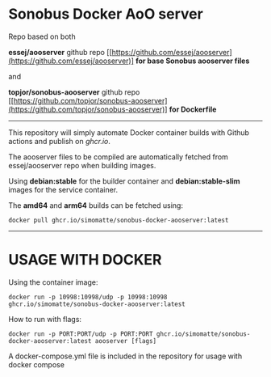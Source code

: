 # Sonobus Docker AoO server

Repo based on both

**essej/aooserver** github repo [[https://github.com/essej/aooserver](https://github.com/essej/aooserver)] **for base Sonobus aooserver files**

and

**topjor/sonobus-aooserver** github repo [[https://github.com/topjor/sonobus-aooserver](https://github.com/topjor/sonobus-aooserver)] **for Dockerfile**

---

This repository will simply automate Docker container builds with Github actions and publish on _ghcr.io_.

The aooserver files to be compiled are automatically fetched from essej/aooserver repo when building images.

Using **debian:stable** for the builder container and **debian:stable-slim** images for the service container.

The **amd64** and **arm64** builds can be fetched using:
```
docker pull ghcr.io/simomatte/sonobus-docker-aooserver:latest
```

---

# USAGE WITH DOCKER

Using the container image:

    docker run -p 10998:10998/udp -p 10998:10998 ghcr.io/simomatte/sonobus-docker-aooserver:latest

How to run with flags: 
```
docker run -p PORT:PORT/udp -p PORT:PORT ghcr.io/simomatte/sonobus-docker-aooserver:latest aooserver [flags]
```

A docker-compose.yml file is included in the repository for usage with docker compose
